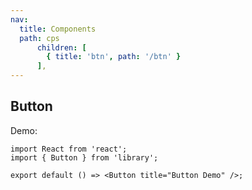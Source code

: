 ```yaml
---
nav:
  title: Components
  path: cps
      children: [
        { title: 'btn', path: '/btn' }
      ],
---
```


## Button

Demo:

```tsx
import React from 'react';
import { Button } from 'library';

export default () => <Button title="Button Demo" />;
```

<code src="@/components/frontend/Button/Btn1/index.tsx" compact="true" desc="按钮1引入"></code> <code src="@/components/frontend/Button/Btn2/index.tsx" compact="true" desc="按钮2引入"></code> <code src="@/components/frontend/Button/Btn3/index.tsx" compact="true" desc="按钮3引入"></code>
